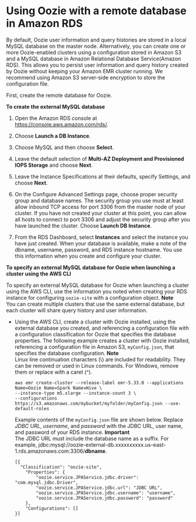 # Using Oozie with a remote database in Amazon RDS<a name="oozie-rds"></a>

By default, Oozie user information and query histories are stored in a local MySQL database on the master node\. Alternatively, you can create one or more Oozie\-enabled clusters using a configuration stored in Amazon S3 and a MySQL database in Amazon Relational Database Service\(Amazon RDS\)\. This allows you to persist user information and query history created by Oozie without keeping your Amazon EMR cluster running\. We recommend using Amazon S3 server\-side encryption to store the configuration file\.

First, create the remote database for Oozie\.

**To create the external MySQL database**

1. Open the Amazon RDS console at [https://console\.aws\.amazon\.com/rds/](https://console.aws.amazon.com/rds/)\.

1. Choose **Launch a DB Instance**\.

1. Choose MySQL and then choose **Select**\.

1. Leave the default selection of **Multi\-AZ Deployment and Provisioned IOPS Storage** and choose **Next**\.

1. Leave the Instance Specifications at their defaults, specify Settings, and choose **Next**\.

1. On the Configure Advanced Settings page, choose proper security group and database names\. The security group you use must at least allow inbound TCP access for port 3306 from the master node of your cluster\. If you have not created your cluster at this point, you can allow all hosts to connect to port 3306 and adjust the security group after you have launched the cluster\. Choose **Launch DB Instance**\.

1. From the RDS Dashboard, select **Instances** and select the instance you have just created\. When your database is available, make a note of the dbname, username, password, and RDS instance hostname\. You use this information when you create and configure your cluster\.

**To specify an external MySQL database for Oozie when launching a cluster using the AWS CLI**

To specify an external MySQL database for Oozie when launching a cluster using the AWS CLI, use the information you noted when creating your RDS instance for configuring `oozie-site` with a configuration object\.
**Note**  
You can create multiple clusters that use the same external database, but each cluster will share query history and user information\.
+ Using the AWS CLI, create a cluster with Oozie installed, using the external database you created, and referencing a configuration file with a configuration classification for Oozie that specifies the database properties\. The following example creates a cluster with Oozie installed, referencing a configuration file in Amazon S3, `myConfig.json`, that specifies the database configuration\.
**Note**  
Linux line continuation characters \(\\\) are included for readability\. They can be removed or used in Linux commands\. For Windows, remove them or replace with a caret \(^\)\.

  ```
  aws emr create-cluster --release-label emr-5.33.0 --applications Name=Oozie Name=Spark Name=Hive \
  --instance-type m5.xlarge --instance-count 3 \
  --configurations https://s3.amazonaws.com/mybucket/myfolder/myConfig.json --use-default-roles
  ```

  Example contents of the `myConfig.json` file are shown below\. Replace *JDBC URL*, *username*, and *password* with the JDBC URL, user name, and password of your RDS instance\. 
**Important**  
The JDBC URL must include the database name as a suffix\. For example, jdbc:mysql://oozie\-external\-db\.xxxxxxxxxx\.us\-east\-1\.rds\.amazonaws\.com:3306/**dbname**\.

  ```
  [{
    "Classification": "oozie-site",
      "Properties": {
          "oozie.service.JPAService.jdbc.driver": "com.mysql.jdbc.Driver",
          "oozie.service.JPAService.jdbc.url": "JDBC URL",                               
          "oozie.service.JPAService.jdbc.username": "username",
          "oozie.service.JPAService.jdbc.password": "password"
      },
      "Configurations": []
  }]
  ```